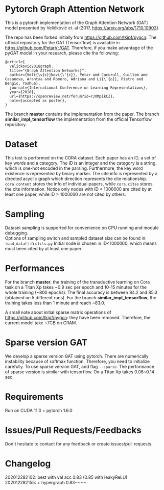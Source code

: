 # Pytorch Graph Attention Network

This is a pytorch implementation of the Graph Attention Network (GAT)
model presented by Veličković et. al (2017, https://arxiv.org/abs/1710.10903).

The repo has been forked initially from https://github.com/tkipf/pygcn. The official repository for the GAT (Tensorflow) is available in https://github.com/PetarV-/GAT. Therefore, if you make advantage of the pyGAT model in your research, please cite the following:

```
@article{
  velickovic2018graph,
  title="{Graph Attention Networks}",
  author={Veli{\v{c}}kovi{\'{c}}, Petar and Cucurull, Guillem and Casanova, Arantxa and Romero, Adriana and Li{\`{o}}, Pietro and Bengio, Yoshua},
  journal={International Conference on Learning Representations},
  year={2018},
  url={https://openreview.net/forum?id=rJXMpikCZ},
  note={accepted as poster},
}
```

The branch **master** contains the implementation from the paper. The branch **similar_impl_tensorflow** the implementation from the official Tensorflow repository.

# Dataset
This test is performed on the CORA dataset. Each paper has an ID, a set of key words and a category. 
The ID is an integer and the category is a string, which is one-hot encoded in the parsing.  Furthermore,  the key word existence is represented by binary marker.
The cite info is represented by a directed acyclic graph which direction represents the cite relationship. 
`cora.content` stores the info of individual papers, while `cora.cites` stores the cite information.
Notice only nodes with ID < 1000000 are cited by at least one paper, while ID > 1000000 are not cited by others.   

# Sampling
Dataset sampling is supported for convenience on CPU running and module debugging.  
Options of sampling switch and sampled dataset size can be found in `load_data()` in `utils.py`
Initial node is chosen in ID<1000000, which means must been cited by at least one paper. 

# Performances

For the branch **master**, the training of the transductive learning on Cora task on a Titan Xp takes ~0.9 sec per epoch and 10-15 minutes for the whole training (~800 epochs). The final accuracy is between 84.2 and 85.3 (obtained on 5 different runs). For the branch **similar_impl_tensorflow**, the training takes less than 1 minute and reach ~83.0.

A small note about initial sparse matrix operations of https://github.com/tkipf/pygcn: they have been removed. Therefore, the current model take ~7GB on GRAM.

# Sparse version GAT

We develop a sparse version GAT using pytorch. There are numerically instability because of softmax function. Therefore, you need to initialize carefully. To use sparse version GAT, add flag `--sparse`. The performance of sparse version is similar with tensorflow. On a Titan Xp takes 0.08~0.14 sec.

# Requirements

Run on CUDA 11.0 + pytorch 1.6.0

# Issues/Pull Requests/Feedbacks

Don't hesitate to contact for any feedback or create issues/pull requests.

# Changelog
202012282102: best with val acc 0.83 (0.85 with leakyReLU)
202012282155: + hypergraph 0.83~~~~
